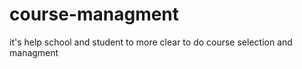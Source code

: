 # course-managment
it's help school and student to more clear to do course selection and managment 
